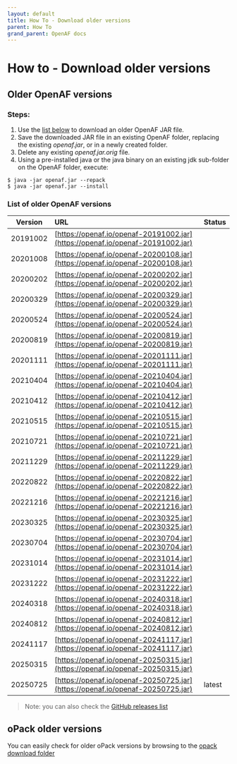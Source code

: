 ```yaml
---
layout: default
title: How To - Download older versions
parent: How To
grand_parent: OpenAF docs
---
```


# How to - Download older versions

## Older OpenAF versions

### Steps:

1. Use the [list below](#list-of-older-openaf-versions) to download an older OpenAF JAR file.
2. Save the downloaded JAR file in an existing OpenAF folder, replacing the existing _openaf.jar_, or in a newly created folder.
3. Delete any existing _openaf.jar.orig_ file.
4. Using a pre-installed java or the java binary on an existing jdk sub-folder on the OpenAF folder, execute: 
````
$ java -jar openaf.jar --repack 
$ java -jar openaf.jar --install
````

### List of older OpenAF versions

| Version | URL | Status |
|---------|:----|--------|
| 20191002 | [https://openaf.io/openaf-20191002.jar](https://openaf.io/openaf-20191002.jar) | |
| 20201008 | [https://openaf.io/openaf-20200108.jar](https://openaf.io/openaf-20200108.jar) | |
| 20200202 | [https://openaf.io/openaf-20200202.jar](https://openaf.io/openaf-20200202.jar) | | 
| 20200329 | [https://openaf.io/openaf-20200329.jar](https://openaf.io/openaf-20200329.jar) | |
| 20200524 | [https://openaf.io/openaf-20200524.jar](https://openaf.io/openaf-20200524.jar) | |
| 20200819 | [https://openaf.io/openaf-20200819.jar](https://openaf.io/openaf-20200819.jar) | |
| 20201111 | [https://openaf.io/openaf-20201111.jar](https://openaf.io/openaf-20201111.jar) | |
| 20210404 | [https://openaf.io/openaf-20210404.jar](https://openaf.io/openaf-20210404.jar) | |
| 20210412 | [https://openaf.io/openaf-20210412.jar](https://openaf.io/openaf-20210412.jar) | |
| 20210515 | [https://openaf.io/openaf-20210515.jar](https://openaf.io/openaf-20210515.jar) | |
| 20210721 | [https://openaf.io/openaf-20210721.jar](https://openaf.io/openaf-20210721.jar) | |
| 20211229 | [https://openaf.io/openaf-20211229.jar](https://openaf.io/openaf-20211229.jar) | |
| 20220822 | [https://openaf.io/openaf-20220822.jar](https://openaf.io/openaf-20220822.jar) | |
| 20221216 | [https://openaf.io/openaf-20221216.jar](https://openaf.io/openaf-20221216.jar) | |
| 20230325 | [https://openaf.io/openaf-20230325.jar](https://openaf.io/openaf-20230325.jar) | |
| 20230704 | [https://openaf.io/openaf-20230704.jar](https://openaf.io/openaf-20230704.jar) | |
| 20231014 | [https://openaf.io/openaf-20231014.jar](https://openaf.io/openaf-20231014.jar) | |
| 20231222 | [https://openaf.io/openaf-20231222.jar](https://openaf.io/openaf-20231222.jar) | |
| 20240318 | [https://openaf.io/openaf-20240318.jar](https://openaf.io/openaf-20240318.jar) | |
| 20240812 | [https://openaf.io/openaf-20240812.jar](https://openaf.io/openaf-20240812.jar) | |
| 20241117 | [https://openaf.io/openaf-20241117.jar](https://openaf.io/openaf-20241117.jar) | |
| 20250315 | [https://openaf.io/openaf-20250315.jar](https://openaf.io/openaf-20250315.jar) | |
| 20250725 | [https://openaf.io/openaf-20250725.jar](https://openaf.io/openaf-20250725.jar) | latest |

> Note: you can also check the [GitHub releases list](https://github.com/OpenAF/openaf/releases)

## oPack older versions

You can easily check for older oPack versions by browsing to the [opack download folder](https://openaf.io/opacks)